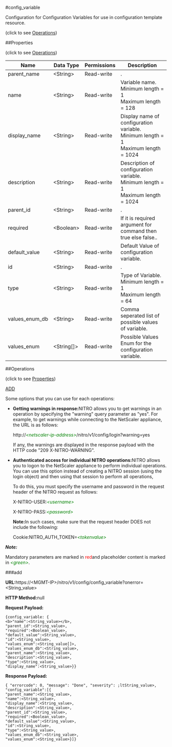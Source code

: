 #config_variable



Configuration for Configuration Variables for use in configuration template resource.

<span>(click to see [Operations](#operations))</span>



##Properties 

<span>(click to see [Operations](#operations))</span>





<table><thead><tr><th>Name</th><th>Data Type</th><th>Permissions</th><th>Description</th></tr></thead><tbody><tr><td>parent_name</td><td>&lt;String></td><td>Read-write</td><td>.</td></tr><tr><td>name</td><td>&lt;String></td><td>Read-write</td><td>Variable name.<br>Minimum length = 1<br>Maximum length = 128</td></tr><tr><td>display_name</td><td>&lt;String></td><td>Read-write</td><td>Display name of configuration variable.<br>Minimum length = 1<br>Maximum length = 1024</td></tr><tr><td>description</td><td>&lt;String></td><td>Read-write</td><td>Description of configuration variable.<br>Minimum length = 1<br>Maximum length = 1024</td></tr><tr><td>parent_id</td><td>&lt;String></td><td>Read-write</td><td>.</td></tr><tr><td>required</td><td>&lt;Boolean></td><td>Read-write</td><td>If it is required argument for command then true else false..</td></tr><tr><td>default_value</td><td>&lt;String></td><td>Read-write</td><td>Default Value of configuration variable.</td></tr><tr><td>id</td><td>&lt;String></td><td>Read-write</td><td>.</td></tr><tr><td>type</td><td>&lt;String></td><td>Read-write</td><td>Type of Variable.<br>Minimum length = 1<br>Maximum length = 64</td></tr><tr><td>values_enum_db</td><td>&lt;String></td><td>Read-write</td><td>Comma seperated list of possible values of variable.</td></tr><tr><td>values_enum</td><td>&lt;String[]></td><td>Read-write</td><td>Possible Values Enum for the configuration variable.</td></tr></tbody></table>

##Operations 

<span>(click to see [Properties](#properties))</span>





[ADD](#add)





Some options that you can use for each operations:

<ul><li><p><b>Getting warnings in response:</b>NITRO allows you to get warnings in an operation by specifying the "warning" query parameter as "yes". For example, to get warnings while connecting to the NetScaler appliance, the URL is as follows:</p><p>http://<span style="color:green;font-style:italic;">&lt;netscaler-ip-address&gt;</span>/nitro/v1/config/login?warning=yes</p><p>If any, the warnings are displayed in the response payload with the HTTP code "209 X-NITRO-WARNING".</p></li><li><p><b>Authenticated access for individual NITRO operations:</b>NITRO allows you to logon to the NetScaler appliance to perform individual operations. You can use this option instead of creating a NITRO session (using the login object) and then using that session to perform all operations,</p><p>To do this, you must specify the username and password in the request header of the NITRO request as follows:</p><p>X-NITRO-USER:<span style="color:green;font-style:italic;">&lt;username&gt;</span></p><p>X-NITRO-PASS:<span style="color:green;font-style:italic;">&lt;password&gt;</span></p><p><b>Note:</b>In such cases, make sure that the request header DOES not include the following:</p><p>Cookie:NITRO_AUTH_TOKEN=<span style="color:green;font-style:italic;">&lt;tokenvalue&gt;</span></p></li></ul>







***Note:*** 

Mandatory parameters are marked in <span style="color:#FF0000;">red</span>and placeholder content is marked in <span style="color:green;font-style:italic">&lt;green&gt;</span>.



###add







<b>URL:</b>https://&lt;MGMT-IP&gt;/nitro/v1/config/config_variable?onerror=&lt;String_value&gt;

<b>HTTP Method:</b>null

<b>Request Payload: </b>
```
{config_variable: {
<b>"name":<String_value></b>,
"parent_id":<String_value>,
"required":<Boolean_value>,
"default_value":<String_value>,
"id":<String_value>,
"values_enum":<String_value[]>,
"values_enum_db":<String_value>,
"parent_name":<String_value>,
"description":<String_value>,
"type":<String_value>,
"display_name":<String_value>}}
```

<b>Response Payload: </b>
```
{ "errorcode": 0, "message": "Done", "severity": ;ltString_value>, "config_variable":[{
"parent_name":<String_value>,
"name":<String_value>,
"display_name":<String_value>,
"description":<String_value>,
"parent_id":<String_value>,
"required":<Boolean_value>,
"default_value":<String_value>,
"id":<String_value>,
"type":<String_value>,
"values_enum_db":<String_value>,
"values_enum":<String_value>}]}
```







